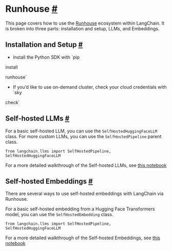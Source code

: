 


 Runhouse
 [#](#runhouse "Permalink to this headline")
=======================================================



 This page covers how to use the
 [Runhouse](https://github.com/run-house/runhouse) 
 ecosystem within LangChain.
It is broken into three parts: installation and setup, LLMs, and Embeddings.
 




 Installation and Setup
 [#](#installation-and-setup "Permalink to this headline")
-----------------------------------------------------------------------------------


* Install the Python SDK with
 `pip
 

 install
 

 runhouse`
* If you’d like to use on-demand cluster, check your cloud credentials with
 `sky
 

 check`





 Self-hosted LLMs
 [#](#self-hosted-llms "Permalink to this headline")
-----------------------------------------------------------------------



 For a basic self-hosted LLM, you can use the
 `SelfHostedHuggingFaceLLM`
 class. For more
custom LLMs, you can use the
 `SelfHostedPipeline`
 parent class.
 





```
from langchain.llms import SelfHostedPipeline, SelfHostedHuggingFaceLLM

```




 For a more detailed walkthrough of the Self-hosted LLMs, see
 [this notebook](../modules/models/llms/integrations/runhouse)






 Self-hosted Embeddings
 [#](#self-hosted-embeddings "Permalink to this headline")
-----------------------------------------------------------------------------------



 There are several ways to use self-hosted embeddings with LangChain via Runhouse.
 



 For a basic self-hosted embedding from a Hugging Face Transformers model, you can use
the
 `SelfHostedEmbedding`
 class.
 





```
from langchain.llms import SelfHostedPipeline, SelfHostedHuggingFaceLLM

```




 For a more detailed walkthrough of the Self-hosted Embeddings, see
 [this notebook](../modules/models/text_embedding/examples/self-hosted)






